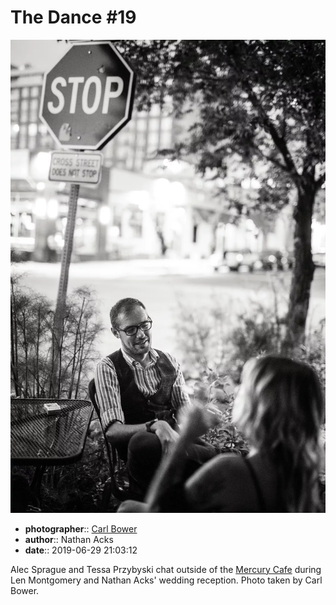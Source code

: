 # The Dance \#19

![Alec Sprague and Tessa Przybyski chat outside of the Mercury Cafe](assets/2019-06-29-set-4-the-dance-19.webp)

* **photographer**:: [Carl Bower](https://carlbowerphotos.com)  
* **author**:: Nathan Acks  
* **date**:: 2019-06-29 21:03:12

Alec Sprague and Tessa Przybyski chat outside of the [Mercury Cafe](http://mercurycafe.com) during Len Montgomery and Nathan Acks' wedding reception. Photo taken by Carl Bower.
